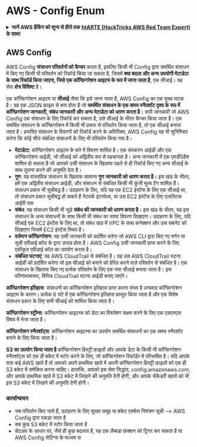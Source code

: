 # AWS - Config Enum

<details>

<summary><strong>जानें AWS हैकिंग को शून्य से हीरो तक</strong> <a href="https://training.hacktricks.xyz/courses/arte"><strong>htARTE (HackTricks AWS Red Team Expert)</strong></a><strong> के साथ!</strong></summary>

HackTricks का समर्थन करने के अन्य तरीके:

* यदि आप अपनी कंपनी का विज्ञापन HackTricks में देखना चाहते हैं या HackTricks को PDF में डाउनलोड करना चाहते हैं तो [**सब्सक्रिप्शन प्लान्स**](https://github.com/sponsors/carlospolop) देखें!
* [**आधिकारिक PEASS और HackTricks स्वैग**](https://peass.creator-spring.com) प्राप्त करें
* हमारा विशेष [**NFTs**](https://opensea.io/collection/the-peass-family) संग्रह, देखें [**The PEASS Family**](https://opensea.io/collection/the-peass-family)
* **शामिल हों** 💬 [**डिस्कॉर्ड समूह**](https://discord.gg/hRep4RUj7f) या [**टेलीग्राम समूह**](https://t.me/peass) या हमें **ट्विटर** 🐦 [**@hacktricks_live**](https://twitter.com/hacktricks_live)** पर **फॉलो** करें।
* **हैकिंग ट्रिक्स साझा करें, HackTricks**](https://github.com/carlospolop/hacktricks) और [**HackTricks Cloud**](https://github.com/carlospolop/hacktricks-cloud) github repos में PR जमा करके।

</details>

## AWS Config

AWS Config **संसाधन परिवर्तनों को कैप्चर** करता है, इसलिए किसी भी Config द्वारा समर्थित संसाधन में किए गए किसी भी परिवर्तन को रिकॉर्ड किया जा सकता है, जिसमें **क्या बदला और अन्य उपयोगी मेटाडेटा के साथ रिकॉर्ड किया जाएगा, जिसे एक कॉन्फ़िगरेशन आइटम के रूप में जाना जाता है**, एक सीआई।
यह सेवा **क्षेत्र विशिष्ट** है।

एक कॉन्फ़िगरेशन आइटम या **सीआई** जैसा कि इसे जाना जाता है, AWS Config का एक मुख्य घटक है। यह एक JSON फ़ाइल से बना होता है जो **समर्थित संसाधन के एक समय स्नैपशॉट दृश्य के रूप में कॉन्फ़िगरेशन जानकारी, संबंध जानकारी और अन्य मेटाडेटा को धारण करता है**। सभी जानकारी जो AWS Config एक संसाधन के लिए रिकॉर्ड कर सकता है, उसे सीआई के भीतर कैप्चर किया जाता है। एक समर्थित संसाधन के कॉन्फ़िगरेशन में किसी भी प्रकार से परिवर्तन किया जाता है, तो एक सीआई बनाया जाता है। प्रभावित संसाधन के विवरणों को रिकॉर्ड करने के अतिरिक्त, AWS Config यह भी सुनिश्चित करेगा कि कोई सीधे संबंधित संसाधनों के लिए भी परिवर्तन किया गया है।

* **मेटाडेटा**: कॉन्फ़िगरेशन आइटम के बारे में विवरण शामिल है। एक संस्करण आईडी और एक कॉन्फ़िगरेशन आईडी, जो सीआई को अद्वितीय रूप से पहचानता है। अन्य जानकारी में एक एमडी5हैश शामिल हो सकता है जो आपको उसी संसाधन के खिलाफ पहले से ही रिकॉर्ड किए गए अन्य सीआई के साथ तुलना करने की अनुमति देता है।
* **गुण**: यह वास्तविक संसाधन के खिलाफ सामान्य **गुण जानकारी को धारण करता है**। इस खंड के भीतर, हमें एक अद्वितीय संसाधन आईडी, और संसाधन से संबंधित किसी भी कुंजी मूल्य टैग शामिल हैं। संसाधन प्रकार भी सूचीबद्ध है। उदाहरण के लिए, यदि यह एक EC2 इंस्टेंस के लिए एक सीआई था, तो संसाधन प्रकार सूचीबद्ध हो सकते हैं नेटवर्क इंटरफेस, या उस EC2 इंस्टेंस के लिए एलास्टिक आईपी पता
* **संबंध**: यह संसाधन किसी भी जुड़े **संबंध की जानकारी को धारण करता है**। इस खंड के भीतर, यह इस संसाधन के अन्य संसाधनों के साथ किसी भी संबंध का स्पष्ट विवरण दिखाएगा। उदाहरण के लिए, यदि सीआई एक EC2 इंस्टेंस के लिए था, तो संबंध खंड में VPC के साथ कनेक्शन और उस सबनेट को दिखाएगा जिसमें EC2 इंस्टेंस स्थित है।
* **वर्तमान कॉन्फ़िगरेशन**: यह उसी जानकारी को प्रदर्शित करेगा जो AWS CLI द्वारा किए गए वर्णन या सूची एपीआई कॉल के द्वारा उत्पन्न होता है। AWS Config उसी जानकारी प्राप्त करने के लिए एकीकृत एपीआई कॉल का उपयोग करता है।
* **संबंधित घटनाएं**: यह AWS CloudTrail से संबंधित है। यह उस AWS CloudTrail घटना आईडी को प्रदर्शित करेगा जो इस सीआई को बनाने को प्रेरित करने वाले परिवर्तन से संबंधित है। एक संसाधन के खिलाफ किए गए प्रत्येक परिवर्तन के लिए एक नया सीआई बनाया जाता है। इस परिणामस्वरूप, विभिन्न CloudTrail घटना आईडी बनाए जाएंगे।

**कॉन्फ़िगरेशन इतिहास**: संसाधनों का कॉन्फ़िगरेशन इतिहास प्राप्त करना संभव है धन्यवाद कॉन्फ़िगरेशन आइटम के कारण। प्रत्येक 6 घंटे में एक कॉन्फ़िगरेशन इतिहास प्रस्तुत किया जाता है और एक विशेष संसाधन प्रकार के लिए सभी सीआई को शामिल किया जाता है।

**कॉन्फ़िगरेशन स्ट्रीम्स**: कॉन्फ़िगरेशन आइटम्स को डेटा का विश्लेषण सक्षम करने के लिए एक एसएनएस विषय में भेजा जाता है।

**कॉन्फ़िगरेशन स्नैपशॉट्स**: कॉन्फ़िगरेशन आइटम्स का उपयोग समर्थित संसाधनों का एक समय स्नैपशॉट बनाने के लिए किया जाता है।

**S3 का उपयोग किया जाता है** कॉन्फ़िगरेशन हिस्ट्री फ़ाइलों और आपके डेटा के किसी भी कॉन्फ़िगरेशन स्नैपशॉट्स को एक ही बकेट में स्टोर करने के लिए, जो कॉन्फ़िगरेशन रिकॉर्डर में परिभाषित है। यदि आपके पास कई AWS खाते हैं तो आपको अपने प्राथमिक खाते में अपनी कॉन्फ़िगरेशन हिस्ट्री फ़ाइलों को एक ही S3 बकेट में समेकित करना चाहिए। हालांकि, आपको इस सेवा सिद्धांत, config.amazonaws.com, और आपके प्राथमिक खाते में S3 बकेट में लिखने की अनुमति देनी होगी, और आपके सेकेंडरी खातों को भी इस S3 बकेट में लिखने की अनुमति देनी होगी।

### कार्यान्वयन

* जब परिवर्तन किए जाते हैं, उदाहरण के लिए सुरक्षा समूह या बकेट एक्सेस नियंत्रण सूची —> AWS Config द्वारा पकड़ा जाता है
* सब कुछ S3 बकेट में स्टोर किया जाता है
* सेटअप के आधार पर, जैसे ही कुछ बदलता है, यह एक लैम्बडा फ़ंक्शन को ट्रिगर कर सकता है या AWS Config सेटिंग्स के माध्यम स
